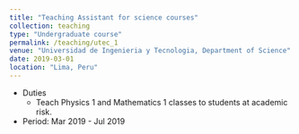 ```yaml
---
title: "Teaching Assistant for science courses"
collection: teaching
type: "Undergraduate course"
permalink: /teaching/utec_1
venue: "Universidad de Ingenieria y Tecnologia, Department of Science"
date: 2019-03-01
location: "Lima, Peru"
---
```


* Duties
  *  Teach Physics 1 and Mathematics 1 classes to students at academic risk.
* Period: Mar 2019 - Jul 2019
